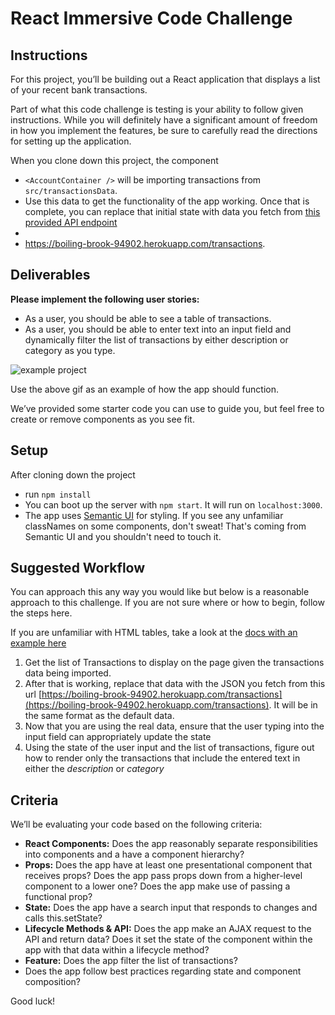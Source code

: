 # React Immersive Code Challenge

## Instructions

For this project, you’ll be building out a React application that displays a list of your recent bank transactions.

Part of what this code challenge is testing is your ability to follow given instructions. While you will definitely have a significant amount of freedom in how you implement the features, be sure to carefully read the directions for setting up the application.

When you clone down this project, the component

- `<AccountContainer />` will be importing transactions from `src/transactionsData`.
- Use this data to get the functionality of the app working. Once that is complete, you can replace that initial state with data you fetch from [this provided API endpoint](https://boiling-brook-94902.herokuapp.com/transactions)
-
- https://boiling-brook-94902.herokuapp.com/transactions.

## Deliverables

**Please implement the following user stories:**

- As a user, you should be able to see a table of transactions.
- As a user, you should be able to enter text into an input field and dynamically filter the list of transactions by either description or category as you type.

![example project](https://s3-us-west-2.amazonaws.com/curriculum-content/immersive_assessments/react-challenge.gif)

Use the above gif as an example of how the app should function.

We’ve provided some starter code you can use to guide you, but feel free to create or remove components as you see fit.

## Setup

After cloning down the project

- run `npm install`
- You can boot up the server with `npm start`. It will run on `localhost:3000`.
- The app uses [Semantic UI](https://semantic-ui.com/) for styling. If you see any unfamiliar classNames on some components, don't sweat! That's coming from Semantic UI and you shouldn't need to touch it.

## Suggested Workflow

You can approach this any way you would like but below is a reasonable approach to this challenge. If you are not sure where or how to begin, follow the steps here.

If you are unfamiliar with HTML tables, take a look at the [docs with an example here](https://www.w3schools.com/html/html_tables.asp)

1. Get the list of Transactions to display on the page given the transactions data being imported.
2. After that is working, replace that data with the JSON you fetch from this url [https://boiling-brook-94902.herokuapp.com/transactions](https://boiling-brook-94902.herokuapp.com/transactions). It will be in the same format as the default data.
3. Now that you are using the real data, ensure that the user typing into the input field can appropriately update the state
4. Using the state of the user input and the list of transactions, figure out how to render only the transactions that include the entered text in either the _description_ or _category_

## Criteria

We’ll be evaluating your code based on the following criteria:

- **React Components:** Does the app reasonably separate responsibilities into components and a have a component hierarchy?
- **Props:** Does the app have at least one presentational component that receives props? Does the app pass props down from a higher-level component to a lower one? Does the app make use of passing a functional prop?
- **State:** Does the app have a search input that responds to changes and calls this.setState?
- **Lifecycle Methods & API:** Does the app make an AJAX request to the API and return data? Does it set the state of the component within the app with that data within a lifecycle method?
- **Feature:** Does the app filter the list of transactions?
- Does the app follow best practices regarding state and component composition?

Good luck!

<!---[Backend Rails API](https://github.com/learn-co-curriculum/immersive-assessment-react-backend)-->
